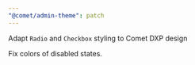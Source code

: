 ```yaml
---
"@comet/admin-theme": patch
---
```


Adapt `Radio` and `Checkbox` styling to Comet DXP design

Fix colors of disabled states.
